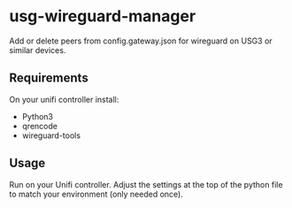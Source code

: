 # usg-wireguard-manager

Add or delete peers from config.gateway.json for wireguard on USG3 or similar devices.

## Requirements

On your unifi controller install:
- Python3
- qrencode
- wireguard-tools

## Usage
Run on your Unifi controller.
Adjust the settings at the top of the python file to match your environment (only needed once).
